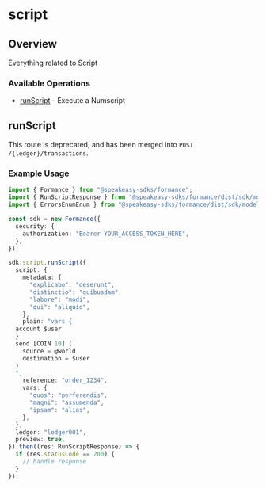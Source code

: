 # script

## Overview

Everything related to Script

### Available Operations

* [runScript](#runscript) - Execute a Numscript

## runScript

This route is deprecated, and has been merged into `POST /{ledger}/transactions`.


### Example Usage

```typescript
import { Formance } from "@speakeasy-sdks/formance";
import { RunScriptResponse } from "@speakeasy-sdks/formance/dist/sdk/models/operations";
import { ErrorsEnumEnum } from "@speakeasy-sdks/formance/dist/sdk/models/shared";

const sdk = new Formance({
  security: {
    authorization: "Bearer YOUR_ACCESS_TOKEN_HERE",
  },
});

sdk.script.runScript({
  script: {
    metadata: {
      "explicabo": "deserunt",
      "distinctio": "quibusdam",
      "labore": "modi",
      "qui": "aliquid",
    },
    plain: "vars {
  account $user
  }
  send [COIN 10] (
  	source = @world
  	destination = $user
  )
  ",
    reference: "order_1234",
    vars: {
      "quos": "perferendis",
      "magni": "assumenda",
      "ipsam": "alias",
    },
  },
  ledger: "ledger001",
  preview: true,
}).then((res: RunScriptResponse) => {
  if (res.statusCode == 200) {
    // handle response
  }
});
```
